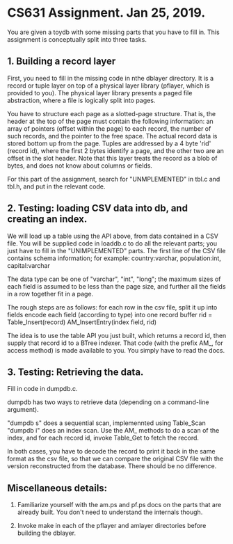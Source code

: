 # CS631 Assignment.  Jan 25, 2019.

You are given a toydb with some missing parts that you have to fill in.
This assignment is conceptually split into three tasks. 

## 1. Building a record layer

First, you need to fill in the missing code in nthe dblayer directory. It is a record or tuple layer on top of a physical layer library (pflayer, which is provided to you). The physical layer library presents a paged file abstraction, where a file is logically split into pages. 

You have to structure each page as a slotted-page structure. That is, the header at the top of the page must contain the following information: an array of pointers (offset within the page) to each record, the number of such records, and the pointer to the free space. The actual record data is stored bottom up from the  page. Tuples are addressed by a 4 byte 'rid' (record id), where the first 2 bytes identify a page, and the other two are an offset in the slot header.
Note that this layer treats the record as a blob of bytes, and does not know about columns or fields. 

For this part of the assignment, search for "UNMPLEMENTED" in tbl.c and tbl.h, and put in the relevant code.

## 2. Testing: loading CSV data into db, and creating an index.

We will load up a table using the API above, from data contained in a CSV file. You will be supplied code in loaddb.c to do all the relevant parts; you just have to fill in the "UNIMPLEMENTED" parts.
The first line of the CSV file contains schema information; for example:
      country:varchar,  population:int, capital:varchar

The data type can be one of "varchar", "int", "long"; the maximum sizes of each field is assumed to be less than the page size, and further all the fields in a row together fit in a page.

The rough steps are as follows:
     for each row in the csv file,
          split it up into fields
	  encode each field (according to type) into one record buffer
	  rid = Table_Insert(record)
	  AM_InsertEntry(index field, rid)

The idea is to use the table API you just built, which returns a record id, then supply that record id to a BTree indexer. That code (with the prefix AM_, for access method) is made available to you. You simply have to read the docs.

## 3. Testing: Retrieving the data.

Fill in code in dumpdb.c.

dumpdb has two ways to retrieve data (depending on a command-line argument).

"dumpdb s" does a sequential scan, implemennted using Table_Scan
"dumpdb i" does an index scan. Use the AM_ methods to do a scan of the index, and for each record id, invoke
Table_Get to fetch the record. 

In both cases, you have to decode the record to print it back in the same format as the csv file, so that we can compare the original CSV file with the version reconstructed from the database. There should be no difference.


## Miscellaneous details:

1. Familiarize yourself with the am.ps and pf.ps docs on the parts that are already built. You don't need to
    understand the internals though.

2. Invoke make in each of the pflayer and amlayer directories before building the dblayer.

